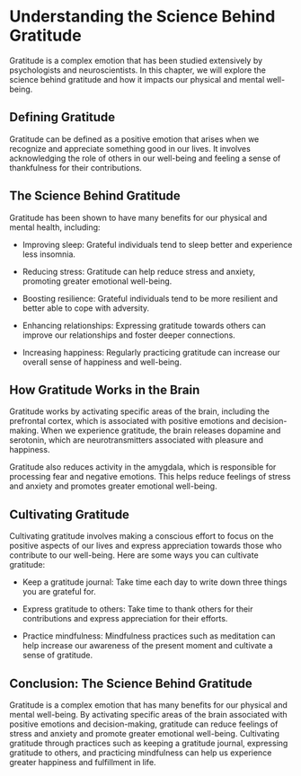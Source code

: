 Understanding the Science Behind Gratitude
=========================================================================

Gratitude is a complex emotion that has been studied extensively by psychologists and neuroscientists. In this chapter, we will explore the science behind gratitude and how it impacts our physical and mental well-being.

Defining Gratitude
------------------

Gratitude can be defined as a positive emotion that arises when we recognize and appreciate something good in our lives. It involves acknowledging the role of others in our well-being and feeling a sense of thankfulness for their contributions.

The Science Behind Gratitude
----------------------------

Gratitude has been shown to have many benefits for our physical and mental health, including:

* Improving sleep: Grateful individuals tend to sleep better and experience less insomnia.

* Reducing stress: Gratitude can help reduce stress and anxiety, promoting greater emotional well-being.

* Boosting resilience: Grateful individuals tend to be more resilient and better able to cope with adversity.

* Enhancing relationships: Expressing gratitude towards others can improve our relationships and foster deeper connections.

* Increasing happiness: Regularly practicing gratitude can increase our overall sense of happiness and well-being.

How Gratitude Works in the Brain
--------------------------------

Gratitude works by activating specific areas of the brain, including the prefrontal cortex, which is associated with positive emotions and decision-making. When we experience gratitude, the brain releases dopamine and serotonin, which are neurotransmitters associated with pleasure and happiness.

Gratitude also reduces activity in the amygdala, which is responsible for processing fear and negative emotions. This helps reduce feelings of stress and anxiety and promotes greater emotional well-being.

Cultivating Gratitude
---------------------

Cultivating gratitude involves making a conscious effort to focus on the positive aspects of our lives and express appreciation towards those who contribute to our well-being. Here are some ways you can cultivate gratitude:

* Keep a gratitude journal: Take time each day to write down three things you are grateful for.

* Express gratitude to others: Take time to thank others for their contributions and express appreciation for their efforts.

* Practice mindfulness: Mindfulness practices such as meditation can help increase our awareness of the present moment and cultivate a sense of gratitude.

Conclusion: The Science Behind Gratitude
----------------------------------------

Gratitude is a complex emotion that has many benefits for our physical and mental well-being. By activating specific areas of the brain associated with positive emotions and decision-making, gratitude can reduce feelings of stress and anxiety and promote greater emotional well-being. Cultivating gratitude through practices such as keeping a gratitude journal, expressing gratitude to others, and practicing mindfulness can help us experience greater happiness and fulfillment in life.
